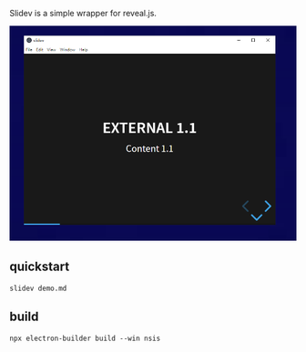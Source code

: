 Slidev is a simple wrapper for reveal.js.

![slidev](./demo.png)

## quickstart
```
slidev demo.md
```

## build
```
npx electron-builder build --win nsis
```
